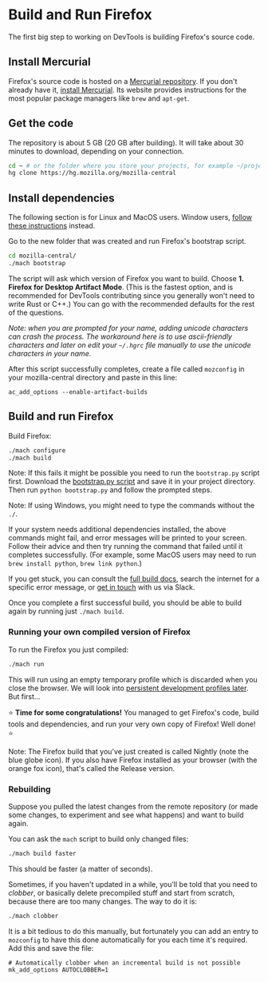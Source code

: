 # Build and Run Firefox

The first big step to working on DevTools is building Firefox's source code.

## Install Mercurial

Firefox's source code is hosted on a [Mercurial repository](https://hg.mozilla.org/mozilla-central/). If you don't already have it, [install Mercurial](https://www.mercurial-scm.org/downloads). Its website provides instructions for the most popular package managers like `brew` and `apt-get`.

## Get the code

The repository is about 5 GB (20 GB after building). It will take about 30 minutes to download, depending on your connection.

```bash
cd ~ # or the folder where you store your projects, for example ~/projects
hg clone https://hg.mozilla.org/mozilla-central
```

## Install dependencies

The following section is for Linux and MacOS users. Window users, [follow these instructions](https://developer.mozilla.org/en-US/docs/Mozilla/Developer_guide/Build_Instructions/Windows_Prerequisites) instead.

Go to the new folder that was created and run Firefox's bootstrap script.

```bash
cd mozilla-central/
./mach bootstrap
```

The script will ask which version of Firefox you want to build. Choose **1. Firefox for Desktop Artifact Mode**. (This is the fastest option, and is recommended for DevTools contributing since you generally won't need to write Rust or C++.) You can go with the recommended defaults for the rest of the questions. 

*Note: when you are prompted for your name, adding unicode characters can crash the process. The workaround here is to use ascii-friendly characters and later on edit your `~/.hgrc` file manually to use the unicode characters in your name.*

After this script successfully completes, create a file called `mozconfig` in your mozilla-central directory and paste in this line:

```ac_add_options --enable-artifact-builds```

## Build and run Firefox

Build Firefox:

```bash
./mach configure
./mach build
```

Note: If this fails it might be possible you need to run the `bootstrap.py` script first. Download the [bootstrap.py script](https://hg.mozilla.org/mozilla-central/raw-file/default/python/mozboot/bin/bootstrap.py) and save it in your project directory. Then run `python bootstrap.py` and follow the prompted steps.

Note: If using Windows, you might need to type the commands without the `./`.

If your system needs additional dependencies installed, the above commands might fail, and error messages will be printed to your screen. Follow their advice and then try running the command that failed until it completes successfully. (For example, some MacOS users may need to run `brew install python`, `brew link python`.)

If you get stuck, you can consult the [full build docs](https://developer.mozilla.org/docs/Mozilla/Developer_guide/Build_Instructions/Simple_Firefox_build), search the internet for a specific error message, or [get in touch](https://firefox-dev.tools/) with us via Slack.

Once you complete a first successful build, you should be able to build again by running just `./mach build`.

### Running your own compiled version of Firefox

To run the Firefox you just compiled:

```bash
./mach run
```

This will run using an empty temporary profile which is discarded when you close the browser. We will look into [persistent development profiles later](./development-profiles.md). But first...

⭐️  **Time for some congratulations!** You managed to get Firefox's code, build tools and dependencies, and run your very own copy of Firefox! Well done! ⭐   ️

Note: The Firefox build that you've just created is called Nightly (note the blue globe icon). If you also have Firefox installed as your browser (with the orange fox icon), that's called the Release version. 

### Rebuilding

<!--TODO: it would be valuable to explain how to pull changes! -->

Suppose you pulled the latest changes from the remote repository (or made some changes, to experiment and see what happens) and want to build again.

You can ask the `mach` script to build only changed files:

```bash
./mach build faster
```

This should be faster (a matter of seconds).

Sometimes, if you haven't updated in a while, you'll be told that you need to *clobber*, or basically delete precompiled stuff and start from scratch, because there are too many changes. The way to do it is:

```bash
./mach clobber
```

It is a bit tedious to do this manually, but fortunately you can add an entry to `mozconfig` to have this done automatically for you each time it's required. Add this and save the file:

```
# Automatically clobber when an incremental build is not possible
mk_add_options AUTOCLOBBER=1
```
